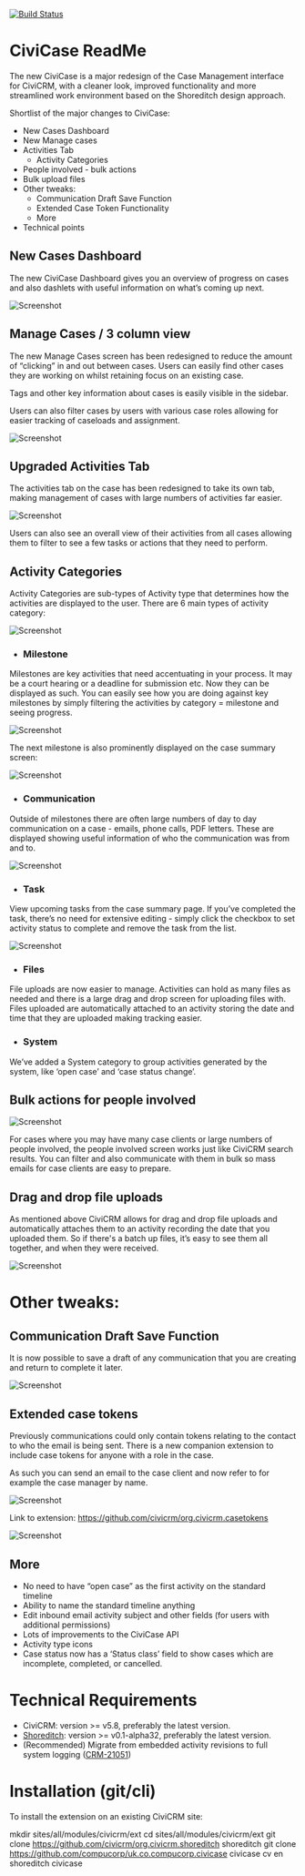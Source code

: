 [![Build Status](https://github.com/compucorp/uk.co.compucorp.civicase/workflows/Tests/badge.svg)](https://github.com/compucorp/uk.co.compucorp.civicase/workflows/Tests/badge.svg)

# CiviCase ReadMe

The new CiviCase is a major redesign of the Case Management interface for CiviCRM, with a cleaner look, improved functionality
and more streamlined work environment based on the Shoreditch design approach.

Shortlist of the major changes to CiviCase:

* New Cases Dashboard
* New Manage cases
* Activities Tab
    * Activity Categories
* People involved - bulk actions
* Bulk upload files
* Other tweaks:
    * Communication Draft Save Function
    * Extended Case Token Functionality
    * More
* Technical points

## New Cases Dashboard
The new CiviCase Dashboard gives you an overview of progress on cases and also dashlets with useful information on what’s coming up next.

![Screenshot](img/case-dashboard.gif)

## Manage Cases / 3 column view

The new Manage Cases screen has been redesigned to reduce the amount of “clicking” in and out between cases. Users can easily find other cases
they are working on whilst retaining focus on an existing case.

Tags and other key information about cases is easily visible in the sidebar.

Users can also filter cases by users with various case roles allowing for easier tracking of caseloads and assignment.

![Screenshot](img/manage-cases.png)

## Upgraded Activities Tab

The activities tab on the case has been redesigned to take its own tab, making management of cases with large numbers of activities far easier.

![Screenshot](img/activities-tab.png)

Users can also see an overall view of their activities from all cases allowing them to filter to see a few tasks or actions that they need to perform.

## Activity Categories

Activity Categories are sub-types of Activity type that determines how the activities are displayed to the user. There are 6 main types of activity category:

![Screenshot](img/activity-categories.png)

- ### Milestone

Milestones are key activities that need accentuating in your process. It may be a court hearing or a deadline for submission etc. Now they can be displayed as such.
You can easily see how you are doing against key milestones by simply filtering the activities by category = milestone and seeing progress.

![Screenshot](img/milestones.png)

The next milestone is also prominently displayed on the case summary screen:

![Screenshot](img/next-milestone.png)

- ### Communication

Outside of milestones there are often large numbers of day to day communication on a case - emails, phone calls, PDF letters. These are displayed showing useful
information of who the communication was from and to.

![Screenshot](img/communication.png)

- ### Task

View upcoming tasks from the case summary page. If you’ve completed the task, there’s no need for extensive editing - simply click the checkbox to set activity status to
complete and remove the task from the list.

![Screenshot](img/tasks.png)

- ### Files

File uploads are now easier to manage. Activities can hold as many files as needed and there is a large drag and drop screen for uploading files with. Files uploaded are
automatically attached to an activity storing the date and time that they are uploaded making tracking easier.

- ### System

We’ve added a System category to group activities generated by the system, like ‘open case’ and ‘case status change’.

## Bulk actions for people involved

![Screenshot](img/bulk-actions-people.gif)

For cases where you may have many case clients or large numbers of people involved, the people involved screen works just like CiviCRM search results. You can filter and also
communicate with them in bulk so mass emails for case clients are easy to prepare.

## Drag and drop file uploads

As mentioned above CiviCRM allows for drag and drop file uploads and automatically attaches them to an activity recording the date that you uploaded them. So if there's a
batch up files, it’s easy to see them all together, and when they were received.

![Screenshot](img/drag-files.gif)

# Other tweaks:

## Communication Draft Save Function

It is now possible to save a draft of any communication that you are creating and return to complete it later.

![Screenshot](img/communication-draft.png)

## Extended case tokens

Previously communications could only contain tokens relating to the contact to who the email is being sent. There is a new companion extension to include case tokens for anyone with a role in the case.

As such you can send an email to the case client and now refer to for example the case manager by name.

![Screenshot](img/case-token.png)

Link to extension: https://github.com/civicrm/org.civicrm.casetokens

![Screenshot](img/category-disable.png)

## More

* No need to have “open case” as the first activity on the standard timeline
* Ability to name the standard timeline anything
* Edit inbound email activity subject and other fields (for users with additional permissions)
* Lots of improvements to the CiviCase API
* Activity type icons
* Case status now has a ‘Status class’ field to show cases which are incomplete, completed, or cancelled.

# Technical Requirements
* CiviCRM: version >= v5.8, preferably the latest version.
* [Shoreditch](https://github.com/civicrm/org.civicrm.shoreditch): version >= v0.1-alpha32, preferably the latest version.
* (Recommended) Migrate from embedded activity revisions to full system logging ([CRM-21051](https://issues.civicrm.org/jira/browse/CRM-21051))

# Installation (git/cli)
To install the extension on an existing CiviCRM site:

mkdir sites/all/modules/civicrm/ext
cd sites/all/modules/civicrm/ext
git clone https://github.com/civicrm/org.civicrm.shoreditch shoreditch
git clone https://github.com/compucorp/uk.co.compucorp.civicase civicase
cv en shoreditch civicase

